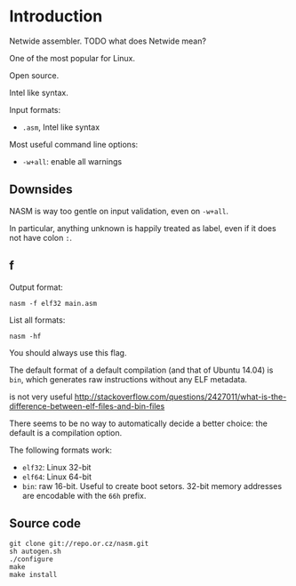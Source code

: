 # Introduction

Netwide assembler. TODO what does Netwide mean?

One of the most popular for Linux.

Open source.

Intel like syntax.

Input formats:

- `.asm`, Intel like syntax

Most useful command line options:

- `-w+all`: enable all warnings

## Downsides

NASM is way too gentle on input validation, even on `-w+all`.

In particular, anything unknown is happily treated as label, even if it does not have colon `:`.

## f

Output format:

    nasm -f elf32 main.asm

List all formats:

    nasm -hf

You should always use this flag.

The default format of a default compilation (and that of Ubuntu 14.04) is `bin`, which generates raw instructions without any ELF metadata.

is not very useful <http://stackoverflow.com/questions/2427011/what-is-the-difference-between-elf-files-and-bin-files>

There seems to be no way to automatically decide a better choice: the default is a compilation option.

The following formats work:

- `elf32`: Linux 32-bit
- `elf64`: Linux 64-bit
- `bin`: raw 16-bit. Useful to create boot setors. 32-bit memory addresses are encodable with the `66h` prefix.

## Source code

    git clone git://repo.or.cz/nasm.git
    sh autogen.sh
    ./configure
    make
    make install

